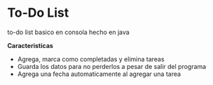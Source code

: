 <h1>To-Do List</h1>
<p>to-do list basico en consola hecho en java</p>


<strong>Caracteristicas</strong>
<ul>
  <li>Agrega, marca como completadas y elimina tareas</li>
  <li>Guarda los datos para no perderlos a pesar de salir del programa</li>
  <li>Agrega una fecha automaticamente al agregar una tarea</li>
</ul>
